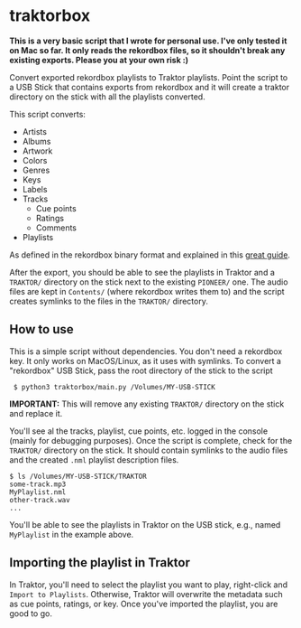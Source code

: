 # traktorbox

**This is a very basic script that I wrote for personal use. 
I've only tested it on Mac so far.
It only reads the rekordbox files, so it shouldn't break any existing exports. 
Please you at your own risk :)**

Convert exported rekordbox playlists to Traktor playlists.
Point the script to a USB Stick that contains exports from rekordbox and it will create a traktor directory on the stick with all the playlists converted.

This script converts:
  - Artists
  - Albums
  - Artwork
  - Colors
  - Genres
  - Keys
  - Labels
  - Tracks
    - Cue points
    - Ratings
    - Comments
  - Playlists

As defined in the rekordbox binary format and explained in this [great guide](https://djl-analysis.deepsymmetry.org/rekordbox-export-analysis/exports.html).

After the export, you should be able to see the playlists in Traktor and a `TRAKTOR/` directory on the stick next to the existing `PIONEER/` one.
The audio files are kept in `Contents/` (where rekordbox writes them to) and the script creates symlinks to the files in the `TRAKTOR/` directory.


## How to use

This is a simple script without dependencies.
You don't need a rekordbox key.
It only works on MacOS/Linux, as it uses with symlinks.
To convert a "rekordbox" USB Stick, pass the root directory of the stick to the script
```shell
 $ python3 traktorbox/main.py /Volumes/MY-USB-STICK
```

**IMPORTANT:** This will remove any existing `TRAKTOR/` directory on the stick and replace it. 

You'll see al the tracks, playlist, cue points, etc. logged in the console (mainly for debugging purposes). 
Once the script is complete, check for the `TRAKTOR/` directory on the stick.
It should contain symlinks to the audio files and the created `.nml` playlist description files.

```shell
$ ls /Volumes/MY-USB-STICK/TRAKTOR
some-track.mp3
MyPlaylist.nml
other-track.wav
...
```

You'll be able to see the playlists in Traktor on the USB stick, e.g., named `MyPlaylist` in the example above.

## Importing the playlist in Traktor

In Traktor, you'll need to select the playlist you want to play, right-click and `Import to Playlists`.
Otherwise, Traktor will overwrite the metadata such as cue points, ratings, or key.
Once you've imported the playlist, you are good to go.